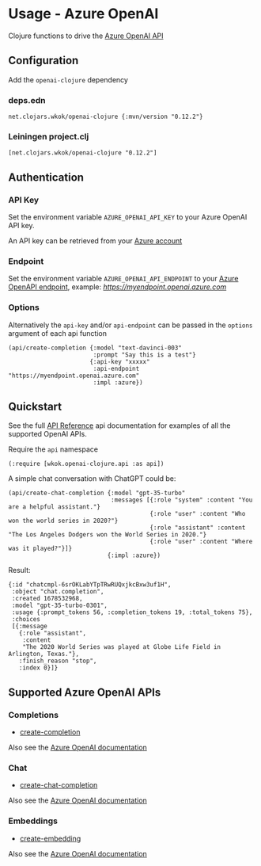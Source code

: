 # Usage - Azure OpenAI

Clojure functions to drive the [Azure OpenAI API](https://learn.microsoft.com/en-us/azure/cognitive-services/openai/reference)

## Configuration

Add the `openai-clojure` dependency

### deps.edn

```
net.clojars.wkok/openai-clojure {:mvn/version "0.12.2"}
```

### Leiningen project.clj

```
[net.clojars.wkok/openai-clojure "0.12.2"]
```

## Authentication

### API Key

Set the environment variable `AZURE_OPENAI_API_KEY` to your Azure OpenAI API key.

An API key can be retrieved from your [Azure account](https://learn.microsoft.com/en-us/azure/cognitive-services/openai/quickstart?pivots=programming-language-python#retrieve-key-and-endpoint)

### Endpoint

Set the environment variable `AZURE_OPENAI_API_ENDPOINT` to your [Azure OpenAPI endpoint](https://learn.microsoft.com/en-us/azure/cognitive-services/openai/quickstart?pivots=programming-language-python#retrieve-key-and-endpoint), example: *https://myendpoint.openai.azure.com*

### Options

Alternatively the `api-key` and/or `api-endpoint` can be passed in the `options` argument of each api function

```
(api/create-completion {:model "text-davinci-003"
                        :prompt "Say this is a test"}
                       {:api-key "xxxxx"
                        :api-endpoint "https://myendpoint.openai.azure.com"
                        :impl :azure})
```

## Quickstart

See the full [API Reference](https://cljdoc.org/d/net.clojars.wkok/openai-clojure/0.12.2/api/wkok.openai-clojure.api) api documentation for examples of all the supported OpenAI APIs.

Require the `api` namespace

```
(:require [wkok.openai-clojure.api :as api])
```

A simple chat conversation with ChatGPT could be:

```
(api/create-chat-completion {:model "gpt-35-turbo"
                             :messages [{:role "system" :content "You are a helpful assistant."}
                                        {:role "user" :content "Who won the world series in 2020?"}
                                        {:role "assistant" :content "The Los Angeles Dodgers won the World Series in 2020."}
                                        {:role "user" :content "Where was it played?"}]}
                            {:impl :azure})
```

Result:
```
{:id "chatcmpl-6srOKLabYTpTRwRUQxjkcBxw3uf1H",
 :object "chat.completion",
 :created 1678532968,
 :model "gpt-35-turbo-0301",
 :usage {:prompt_tokens 56, :completion_tokens 19, :total_tokens 75},
 :choices
 [{:message
   {:role "assistant",
    :content
    "The 2020 World Series was played at Globe Life Field in Arlington, Texas."},
   :finish_reason "stop",
   :index 0}]}
```

## Supported Azure OpenAI APIs

### Completions

* [create-completion](https://cljdoc.org/d/net.clojars.wkok/openai-clojure/0.12.2/api/wkok.openai-clojure.api#create-completion)

Also see the [Azure OpenAI documentation](https://learn.microsoft.com/en-us/azure/cognitive-services/openai/reference#completions)

### Chat

* [create-chat-completion](https://cljdoc.org/d/net.clojars.wkok/openai-clojure/0.12.2/api/wkok.openai-clojure.api#create-chat-completion)

Also see the [Azure OpenAI documentation](https://learn.microsoft.com/en-us/azure/cognitive-services/openai/reference#chat-completions)

### Embeddings

* [create-embedding](https://cljdoc.org/d/net.clojars.wkok/openai-clojure/0.12.2/api/wkok.openai-clojure.api#create-embedding)

Also see the [Azure OpenAI documentation](https://learn.microsoft.com/en-us/azure/cognitive-services/openai/reference#embeddings)
